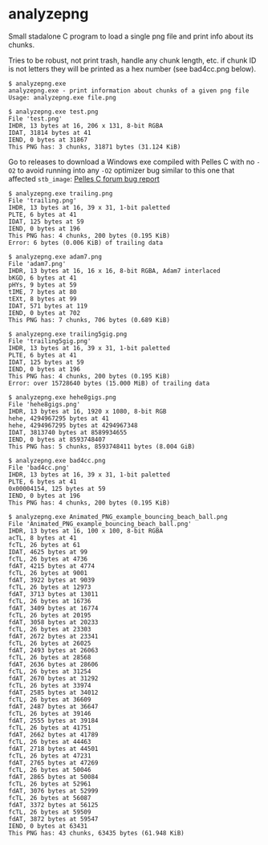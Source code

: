 # analyzepng

Small stadalone C program to load a single png file and print info about its chunks.

Tries to be robust, not print trash, handle any chunk length, etc. if chunk ID
is not letters they will be printed as a hex number (see bad4cc.png below).

```
$ analyzepng.exe
analyzepng.exe - print information about chunks of a given png file
Usage: analyzepng.exe file.png
```

```
$ analyzepng.exe test.png
File 'test.png'
IHDR, 13 bytes at 16, 206 x 131, 8-bit RGBA
IDAT, 31814 bytes at 41
IEND, 0 bytes at 31867
This PNG has: 3 chunks, 31871 bytes (31.124 KiB)
```

Go to releases to download a Windows exe compiled with Pelles C with no `-O2`
to avoid running into any `-O2` optimizer bug similar to this one that affected
`stb_image`: [Pelles C forum bug report](https://forum.pellesc.de/index.php?topic=7837.0)

```
$ analyzepng.exe trailing.png
File 'trailing.png'
IHDR, 13 bytes at 16, 39 x 31, 1-bit paletted
PLTE, 6 bytes at 41
IDAT, 125 bytes at 59
IEND, 0 bytes at 196
This PNG has: 4 chunks, 200 bytes (0.195 KiB)
Error: 6 bytes (0.006 KiB) of trailing data
```

```
$ analyzepng.exe adam7.png
File 'adam7.png'
IHDR, 13 bytes at 16, 16 x 16, 8-bit RGBA, Adam7 interlaced
bKGD, 6 bytes at 41
pHYs, 9 bytes at 59
tIME, 7 bytes at 80
tEXt, 8 bytes at 99
IDAT, 571 bytes at 119
IEND, 0 bytes at 702
This PNG has: 7 chunks, 706 bytes (0.689 KiB)
```

```
$ analyzepng.exe trailing5gig.png
File 'trailing5gig.png'
IHDR, 13 bytes at 16, 39 x 31, 1-bit paletted
PLTE, 6 bytes at 41
IDAT, 125 bytes at 59
IEND, 0 bytes at 196
This PNG has: 4 chunks, 200 bytes (0.195 KiB)
Error: over 15728640 bytes (15.000 MiB) of trailing data
```

```
$ analyzepng.exe hehe8gigs.png
File 'hehe8gigs.png'
IHDR, 13 bytes at 16, 1920 x 1080, 8-bit RGB
hehe, 4294967295 bytes at 41
hehe, 4294967295 bytes at 4294967348
IDAT, 3813740 bytes at 8589934655
IEND, 0 bytes at 8593748407
This PNG has: 5 chunks, 8593748411 bytes (8.004 GiB)
```

```
$ analyzepng.exe bad4cc.png
File 'bad4cc.png'
IHDR, 13 bytes at 16, 39 x 31, 1-bit paletted
PLTE, 6 bytes at 41
0x00004154, 125 bytes at 59
IEND, 0 bytes at 196
This PNG has: 4 chunks, 200 bytes (0.195 KiB)
```

```
$ analyzepng.exe Animated_PNG_example_bouncing_beach_ball.png
File 'Animated_PNG_example_bouncing_beach_ball.png'
IHDR, 13 bytes at 16, 100 x 100, 8-bit RGBA
acTL, 8 bytes at 41
fcTL, 26 bytes at 61
IDAT, 4625 bytes at 99
fcTL, 26 bytes at 4736
fdAT, 4215 bytes at 4774
fcTL, 26 bytes at 9001
fdAT, 3922 bytes at 9039
fcTL, 26 bytes at 12973
fdAT, 3713 bytes at 13011
fcTL, 26 bytes at 16736
fdAT, 3409 bytes at 16774
fcTL, 26 bytes at 20195
fdAT, 3058 bytes at 20233
fcTL, 26 bytes at 23303
fdAT, 2672 bytes at 23341
fcTL, 26 bytes at 26025
fdAT, 2493 bytes at 26063
fcTL, 26 bytes at 28568
fdAT, 2636 bytes at 28606
fcTL, 26 bytes at 31254
fdAT, 2670 bytes at 31292
fcTL, 26 bytes at 33974
fdAT, 2585 bytes at 34012
fcTL, 26 bytes at 36609
fdAT, 2487 bytes at 36647
fcTL, 26 bytes at 39146
fdAT, 2555 bytes at 39184
fcTL, 26 bytes at 41751
fdAT, 2662 bytes at 41789
fcTL, 26 bytes at 44463
fdAT, 2718 bytes at 44501
fcTL, 26 bytes at 47231
fdAT, 2765 bytes at 47269
fcTL, 26 bytes at 50046
fdAT, 2865 bytes at 50084
fcTL, 26 bytes at 52961
fdAT, 3076 bytes at 52999
fcTL, 26 bytes at 56087
fdAT, 3372 bytes at 56125
fcTL, 26 bytes at 59509
fdAT, 3872 bytes at 59547
IEND, 0 bytes at 63431
This PNG has: 43 chunks, 63435 bytes (61.948 KiB)
```
